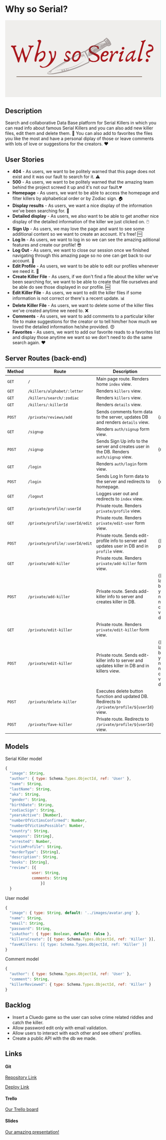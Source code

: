 # Why so Serial?

![logo](/public/images/Logo.png)

## Description

Search and collaborative Data Base platform for Serial Killers in which you can read info about famous Serial Killers and you can also add new killer files, edit them and delete them. :knife: You can also add to favorites the files you like the most and have a personal diplay of those or leave comments with lots of love or suggestions for the creators. :heart:



## User Stories

- **404** - As users, we want to be politely warned that this page does not exist and it was our fault to search for it. :warning:
- **500** - As users, we want to be politely warned that the amazing team behind the project screwd it up and it's not our fault.​ :broken_heart:
- **Homepage** - As users, we want to be able to access the homepage and filter killers by alphabetical order or by Zodiac sign. :house:
- **Display results** - As users, we want a nice display of the information we've been searching for. :mag_right:
- **Detailed display** - As users, we also want to be able to get another nice display of the detailed information of the killer we just clicked on. :computer_mouse:
- **Sign Up** - As users, we may love the page and want to see some additional content so we want to create an account. It's free! :free:
- **Log In** - As users, we want to log in so we can see the amazing aditional features and create our profile! :sunglasses:
- **Log Out** - As users, we want to close our session once we finished navigating through this amazing page so no one can get back to our account. :wave:
- **Edit Profile** - As users, we want to be able to edit our profiles whenever we need it. :clown_face:
- **Create Killer File** - As users, if we don't find a file about the killer we've been searching for, we want to be able to create that file ourselves and be able do see those displayed in our profile. :new:
- **Edit Killer File** - As users, we want to edit the killer files if some information is not correct or there's a recent update. :bar_chart:
- **Delete Killer File** - As users, we want to delete some of the killer files we've created anytime we need to. :x:
- **Comments** - As users, we want to add comments to a particular killer file to make suggestions for the creator or to tell him/her how much we loved the detailed information he/she provided. :heart_eyes:
- **Favorites** - As users, we want to add our favorite reads to a favorites list and display those anytime we want so we don't need to do the same search again. :heart:



## Server Routes (back-end) 

| **Method** | **Route**                  | **Description**                                              | **Request - Body**                                          |
| ---------- | -------------------------- | ------------------------------------------------------------ | ------------------------------------------------------------ |
| `GET`      | `/`                        | Main page route. Renders home `index` view.                  |                                                              |
| `GET`      | `/killers/alphabet/:letter` | Renders `killers` view.                                      |                                                              |
| `GET` | `/killers/search/:zodiac` | Renders `killers` view. | |
| `GET`      | `/killers/:killerId` | Renders `details` view.                                      |                                                              |
| `POST`     | `/private/reviews/add`  | Sends comments form data to the server, updates DB and renders `details` view. | {author, comment}                                            |
| `GET`      | `/signup`                  | Renders `auth/signup` form view.                             |                                                              |
| `POST`     | `/signup`                  | Sends Sign Up info to the server and creates user in the DB. Renders `auth/signup` view. | {name, email, password}                                      |
| `GET`      | `/login`                   | Renders `auth/login` form view.                              |                                                              |
| `POST`     | `/login`                   | Sends Log In form data to the server and redirects to homepage. | {email, password}                                            |
| `GET`      | `/logout`                  | Logges user out and redirects to `index` view.               |                                                              |
| `GET`      | `/private/profile/:userId`    | Private route. Renders `private/profile` view.         |                                                              |
| `GET`      | `/private/profile/:userId/edit` | Private route. Renders `private/edit-user` form view. |                                                              |
| `POST`    | `/private/profile/:userId/edit` | Private route. Sends edit-profile info to server and updates user in DB and in `profile` view. | {[imageUrl], name, email, password}                          |
| `GET`      | `/private/add-killer`      | Private route. Renders `private/add-killer` form view.       |                                                              |
| `POST`     | `/private/add-killer`      | Private route. Sends add-killer info to server and creates killer in DB. | {[imageUrl], author, name, lastName, aka, gender, birthDate, zodiacSign, yearsActive, numberOfVictimsConfirmed, numberOfVictimsPossible, country, weapons, arrested, victimProfile, murderType, description, books} |
| `GET`      | `/private/edit-killer` | Private route. Renders `private/edit-killer` form view.      |                                                              |
| `POST`    | `/private/edit-killer` | Private route. Sends edit-killer info to server and updates killer in DB and in killers view. | {[imageUrl], author, name, lastName, aka, gender, birthDate, zodiacSign, yearsActive, numberOfVictimsConfirmed, numberOfVictimsPossible, country, weapons, arrested, victimProfile, murderType, description, books} |
| `POST` | `/private/delete-killer`     | Executes delete button function and updated DB. Redirects to `/private/profile/${userId}` view. |                                                              |
| `POST`  | `/private/fave-killer` | Private route. Redirects to `/private/profile/${userId}` view. |                                                              |



## Models

Serial Killer model

```javascript
{
  "image": String,
  "author": { type: Schema.Types.ObjectId, ref: 'User' },
  "name": String,
  "lastName": String,
  "aka": String,
  "gender": String,
  "birthDate": String,
  "zodiacSign": String,
  "yearsActive": [Number],
  "numberOfVictimsConfirmed": Number,
  "numberOfVictimsPossible": Number,
  "country": String,
  "weapons": [String],
  "arrested": Number,
  "victimProfile": String,
  "murderType": [String],
  "description": String,
  "books": [String],
  "review": [{
            user: String,
            comments: String
        		}]
  }
```



User model

```javascript
{
  "image": { type: String, default: '../images/avatar.png' },
  "name": String,
  "email": String,
  "password": String,
  "isAuthor": { type: Boolean, default: false },
  "killersCreate": [{ type: Schema.Types.ObjectId, ref: 'Killer' }],
  "faveKillers: [{ type: Schema.Types.ObjectId, ref: 'Killer' }]
}
```



Comment model

```javascript
{
  "author": { type: Schema.Types.ObjectId, ref: 'User' },
  "comment": String,
  "killerReviewed": { type: Schema.Types.ObjectId, ref: 'Killer' }
}
```



## Backlog

- Insert a Cluedo game so the user can solve crime related riddles and catch the killer.
- Allow password edit only with email validation.
- Allow users to interact with each other and see others' profiles.
- Create a public API with the db we made.



## Links

#### Git 

[Repository Link](https://github.com/MartaJank/why-so-serial-m2-project)

[Deploy Link](https://why-so-serial.herokuapp.com/)



#### Trello

[Our Trello board](https://trello.com/b/TlfJc7Ud/why-so-serial)



#### Slides

[Our amazing presentation!](https://docs.google.com/presentation/d/1ttOryOclzhJ0yiJgGZhi4_01DrFzLpvSLqSiYrLTAB0/edit?usp=sharing) 

